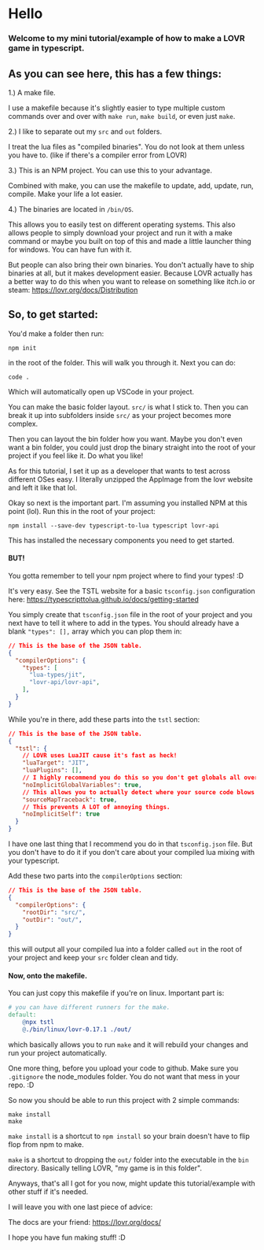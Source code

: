 # Hello
### Welcome to my mini tutorial/example of how to make a LOVR game in typescript.

## As you can see here, this has a few things:

1.) A make file.

I use a makefile because it's slightly easier to type multiple custom commands over and over with ``make run``, ``make build``, or even just ``make``.

2.) I like to separate out my ``src`` and ``out`` folders. 

I treat the lua files as "compiled binaries". You do not look at them unless you have to. (like if there's a compiler error from LOVR)

3.) This is an NPM project. You can use this to your advantage.

Combined with make, you can use the makefile to update, add, update, run, compile. Make your life a lot easier.

4.) The binaries are located in ``/bin/OS``.

This allows you to easily test on different operating systems. This also allows people to simply download your project and run it with a make command or maybe you built on top of this and made a little launcher thing for windows. You can have fun with it.

But people can also bring their own binaries. You don't actually have to ship binaries at all, but it makes development easier. Because LOVR actually has a better way to do this when you want to release on something like itch.io or steam: https://lovr.org/docs/Distribution

## So, to get started:

You'd make a folder then run:

```
npm init
```

in the root of the folder. This will walk you through it. Next you can do:

```
code .
```

Which will automatically open up VSCode in your project.

You can make the basic folder layout. ``src/`` is what I stick to. Then you can break it up into subfolders inside ``src/`` as your project becomes more complex.

Then you can layout the bin folder how you want. Maybe you don't even want a bin folder, you could just drop the binary straight into the root of your project if you feel like it. Do what you like!

As for this tutorial, I set it up as a developer that wants to test across different OSes easy. I literally unzipped the AppImage from the lovr website and left it like that lol.

Okay so next is the important part. I'm assuming you installed NPM at this point (lol). Run this in the root of your project:

```
npm install --save-dev typescript-to-lua typescript lovr-api
```

This has installed the necessary components you need to get started. 

#### BUT!

You gotta remember to tell your npm project where to find your types! :D

It's very easy. See the TSTL website for a basic ``tsconfig.json`` configuration here: https://typescripttolua.github.io/docs/getting-started

You simply create that ``tsconfig.json`` file in the root of your project and you next have to tell it where to add in the types. You should already have a blank ``"types": [],`` array which you can plop them in:

```json
// This is the base of the JSON table.
{
  "compilerOptions": {
    "types": [
      "lua-types/jit",
      "lovr-api/lovr-api",
    ],
  }
}
```


While you're in there, add these parts into the ``tstl`` section:

```json
// This is the base of the JSON table.
{
  "tstl": {
    // LOVR uses LuaJIT cause it's fast as heck!
    "luaTarget": "JIT",
    "luaPlugins": [],
    // I highly recommend you do this so you don't get globals all over the place!
    "noImplicitGlobalVariables": true,
    // This allows you to actually detect where your source code blows up in typescript.
    "sourceMapTraceback": true,
    // This prevents A LOT of annoying things.
    "noImplicitSelf": true
  }
}
```

I have one last thing that I recommend you do in that ``tsconfig.json`` file. But you don't have to do it if you don't care about your compiled lua mixing with your typescript.

Add these two parts into the ``compilerOptions`` section:
```json
// This is the base of the JSON table.
{
  "compilerOptions": {
    "rootDir": "src/",
    "outDir": "out/",
  }
}
```

this will output all your compiled lua into a folder called ``out`` in the root of your project and keep your ``src`` folder clean and tidy.

#### Now, onto the makefile.

You can just copy this makefile if you're on linux. Important part is:

```makefile
# you can have different runners for the make.
default:
	@npx tstl
	@./bin/linux/lovr-0.17.1 ./out/
``` 

which basically allows you to run ``make`` and it will rebuild your changes and run your project automatically.

One more thing, before you upload your code to github. Make sure you ``.gitignore`` the node_modules folder. You do not want that mess in your repo. :D

So now you should be able to run this project with 2 simple commands:

```
make install
make
```

``make install`` is a shortcut to ``npm install`` so your brain doesn't have to flip flop from npm to make.

``make`` is a shortcut to dropping the ``out/`` folder into the executable in the ``bin`` directory. Basically telling LOVR, "my game is in this folder".

Anyways, that's all I got for you now, might update this tutorial/example with other stuff if it's needed. 

I will leave you with one last piece of advice: 

The docs are your friend: https://lovr.org/docs/

I hope you have fun making stuff! :D